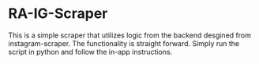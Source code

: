 # RA-IG-Scraper
This is a simple scraper that utilizes logic from the backend desgined from instagram-scraper. The functionality is straight forward. Simply run the script in python and follow the in-app instructions.
